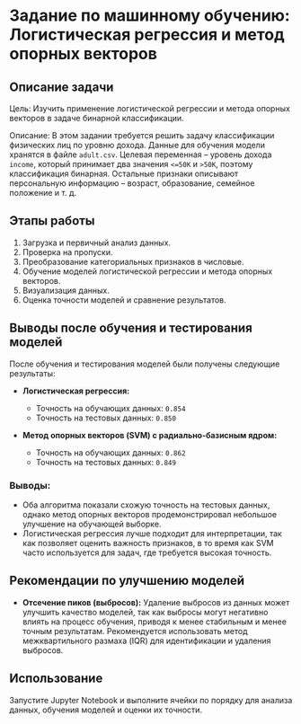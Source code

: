 # Задание по машинному обучению: Логистическая регрессия и метод опорных векторов

## Описание задачи

Цель: Изучить применение логистической регрессии и метода опорных векторов в задаче бинарной классификации.

Описание: В этом задании требуется решить задачу классификации физических лиц по уровню дохода. Данные для обучения модели хранятся в файле `adult.csv`. Целевая переменная – уровень дохода `income`, который принимает два значения `<=50K` и `>50K`, поэтому классификация бинарная. Остальные признаки описывают персональную информацию – возраст, образование, семейное положение и т. д.

## Этапы работы

1. Загрузка и первичный анализ данных.
2. Проверка на пропуски.
3. Преобразование категориальных признаков в числовые.
4. Обучение моделей логистической регрессии и метода опорных векторов.
5. Визуализация данных.
6. Оценка точности моделей и сравнение результатов.

## Выводы после обучения и тестирования моделей

После обучения и тестирования моделей были получены следующие результаты:

- **Логистическая регрессия:**
  - Точность на обучающих данных: `0.854`
  - Точность на тестовых данных: `0.850`

- **Метод опорных векторов (SVM) с радиально-базисным ядром:**
  - Точность на обучающих данных: `0.862`
  - Точность на тестовых данных: `0.849`

### Выводы:

- Оба алгоритма показали схожую точность на тестовых данных, однако метод опорных векторов продемонстрировал небольшое улучшение на обучающей выборке.
- Логистическая регрессия лучше подходит для интерпретации, так как позволяет оценить важность признаков, в то время как SVM часто используется для задач, где требуется высокая точность.

## Рекомендации по улучшению моделей

- **Отсечение пиков (выбросов):** Удаление выбросов из данных может улучшить качество моделей, так как выбросы могут негативно влиять на процесс обучения, приводя к менее стабильным и менее точным результатам. Рекомендуется использовать метод межквартильного размаха (IQR) для идентификации и удаления выбросов.

## Использование

Запустите Jupyter Notebook и выполните ячейки по порядку для анализа данных, обучения моделей и оценки их точности.
